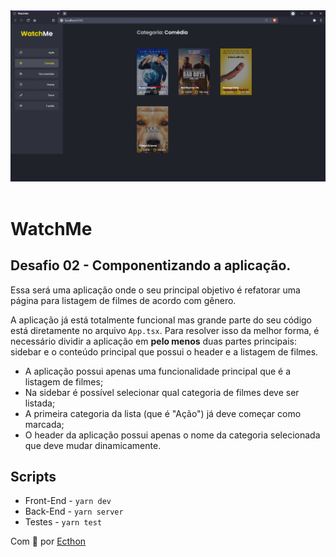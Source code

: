 <div>
<img src="public/watchme.PNG" alt="WatchMe">
</div>
<br>

# WatchMe

## Desafio 02 - Componentizando a aplicação.

Essa será uma aplicação onde o seu principal objetivo é refatorar uma página para listagem de filmes de acordo com gênero.

A aplicação já está totalmente funcional mas grande parte do seu código está diretamente no arquivo `App.tsx`. Para resolver isso da melhor forma, é necessário dividir a aplicação em **pelo menos** duas partes principais: sidebar e o conteúdo principal que possui o header e a listagem de filmes.

- A aplicação possui apenas uma funcionalidade principal que é a listagem de filmes;
- Na sidebar é possível selecionar qual categoria de filmes deve ser listada;
- A primeira categoria da lista (que é "Ação") já deve começar como marcada;
- O header da aplicação possui apenas o nome da categoria selecionada que deve mudar dinamicamente.

## Scripts

- Front-End - `yarn dev`
- Back-End - `yarn server`
- Testes - `yarn test`

Com 💚 por [Ecthon](https://github.com/ecthon)

